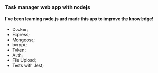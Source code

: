 <h3>Task manager web app with nodejs</h3>

<h4>I've been learning node.js and made this app to improve the knowledge!</h4>

<ul>
<li>Docker;</li>
<li>Express;</li>
<li>Mongoose;</li>
<li>bcrypt;</li>
<li>Token;</li>
<li>Auth;</li>
<li>File Upload;</li>
<li>Tests with Jest;</li>
</ul>
